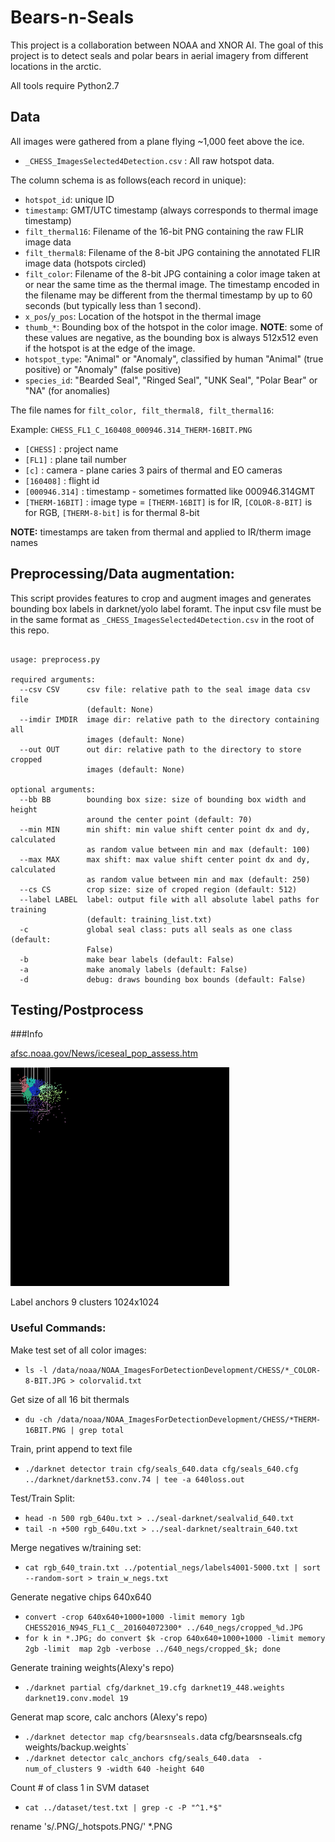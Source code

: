 
# Bears-n-Seals
This project is a collaboration between NOAA and XNOR AI.  The goal of this
project is to detect seals and polar bears in aerial imagery from different locations in the arctic.

All tools require Python2.7
## Data
All images were gathered from a plane flying ~1,000 feet above the ice.

* `_CHESS_ImagesSelected4Detection.csv` : All raw hotspot data.

The column schema is as follows(each record in unique):

* `hotspot_id`: unique ID
* `timestamp`: GMT/UTC timestamp (always corresponds to thermal image timestamp)
* `filt_thermal16`: Filename of the 16-bit PNG containing the raw FLIR image data
* `filt_thermal8`: Filename of the 8-bit JPG containing the annotated FLIR image data (hotspots circled)
* `filt_color`: Filename of the 8-bit JPG containing a color image taken at or near the same time as the thermal image. The timestamp encoded in the filename may be different from the thermal timestamp by up to 60 seconds (but typically less than 1 second).
* `x_pos`/`y_pos`: Location of the hotspot in the thermal image
* `thumb_*`: Bounding box of the hotspot in the color image. **NOTE**: some of these values are negative, as the bounding box is always 512x512 even if the hotspot is at the edge of the image.
* `hotspot_type`: "Animal" or "Anomaly", classified by human "Animal" (true positive) or "Anomaly" (false positive)
* `species_id`: "Bearded Seal", "Ringed Seal", "UNK Seal", "Polar Bear" or "NA" (for anomalies)

The file names for `filt_color, filt_thermal8, filt_thermal16`:

Example: `CHESS_FL1_C_160408_000946.314_THERM-16BIT.PNG`
* `[CHESS]` : project name
* `[FL1]` : plane tail number
* `[c]` : camera - plane caries 3 pairs of thermal and EO cameras
* `[160408]` : flight id
* `[000946.314]` : timestamp  - sometimes formatted like 000946.314GMT
* `[THERM-16BIT]` : image type = `[THERM-16BIT]` is for IR, `[COLOR-8-BIT]` is for RGB, `[THERM-8-bit]` is for thermal 8-bit

**NOTE:** timestamps are taken from thermal and applied to IR/therm image names

## Preprocessing/Data augmentation:
This script provides features to crop and augment images and generates bounding box labels in darknet/yolo label foramt.
The input csv file must be in the same format as `_CHESS_ImagesSelected4Detection.csv` in the root of this repo.
```usage src/preprocess.py

usage: preprocess.py

required arguments:
  --csv CSV      csv file: relative path to the seal image data csv file
                 (default: None)
  --imdir IMDIR  image dir: relative path to the directory containing all
                 images (default: None)
  --out OUT      out dir: relative path to the directory to store cropped
                 images (default: None)
                 
optional arguments:
  --bb BB        bounding box size: size of bounding box width and height
                 around the center point (default: 70)
  --min MIN      min shift: min value shift center point dx and dy, calculated
                 as random value between min and max (default: 100)
  --max MAX      max shift: max value shift center point dx and dy, calculated
                 as random value between min and max (default: 250)
  --cs CS        crop size: size of croped region (default: 512)
  --label LABEL  label: output file with all absolute label paths for training
                 (default: training_list.txt)
  -c             global seal class: puts all seals as one class (default:
                 False)
  -b             make bear labels (default: False)
  -a             make anomaly labels (default: False)
  -d             debug: draws bounding box bounds (default: False)
```

## Testing/Postprocess



###Info

[afsc.noaa.gov/News/iceseal_pop_assess.htm](https://www.afsc.noaa.gov/News/iceseal_pop_assess.htm)



![label anchors 9 clusters 1024x1024](./img/9_clusters_1024x1024.png)

Label anchors 9 clusters 1024x1024 
### Useful Commands:

Make test set of all color images:
* `ls -l /data/noaa/NOAA_ImagesForDetectionDevelopment/CHESS/*_COLOR-8-BIT.JPG > colorvalid.txt`

Get size of all 16 bit thermals
* `du -ch /data/noaa/NOAA_ImagesForDetectionDevelopment/CHESS/*THERM-16BIT.PNG | grep total`

Train, print append to text file
* `./darknet detector train cfg/seals_640.data cfg/seals_640.cfg ../darknet/darknet53.conv.74 | tee -a 640loss.out`
 
Test/Train Split:
* `head -n 500 rgb_640u.txt > ../seal-darknet/sealvalid_640.txt`
* `tail -n +500 rgb_640u.txt > ../seal-darknet/sealtrain_640.txt` 

Merge negatives w/training set:
* `cat rgb_640_train.txt ../potential_negs/labels4001-5000.txt | sort --random-sort > train_w_negs.txt`

Generate negative chips 640x640
* `convert -crop 640x640+1000+1000 -limit memory 1gb CHESS2016_N94S_FL1_C__201604072300* ../640_negs/cropped_%d.JPG`
* `for k in *.JPG; do convert $k -crop 640x640+1000+1000 -limit memory 2gb -limit  map 2gb -verbose ../640_negs/cropped_$k; done`

Generate training weights(Alexy's repo)
* `./darknet partial cfg/darknet_19.cfg darknet19_448.weights darknet19.conv.model 19`

Generat map score, calc anchors (Alexy's repo)
* `./darknet detector map cfg/bearsnseals.d`ata cfg/bearsnseals.cfg weights/backup.weights`
* `./darknet detector calc_anchors cfg/seals_640.data  -num_of_clusters 9 -width 640 -height 640`

Count # of class 1 in SVM dataset
* `cat ../dataset/test.txt | grep -c -P "^1.*$"`

rename 's/.PNG/_hotspots.PNG/' *.PNG
